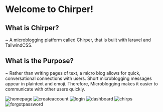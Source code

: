 <h1>Welcome to Chirper!</h1>

## What is Chirper?
 ~ A microblogging platform called Chirper, that is built with laravel and TailwindCSS.

## What is the Purpose?
~ Rather than writing pages of text, a micro blog allows for quick, conversational connections with users. Short microblogging messages appear in plaintext and emoji. Therefore, Microblogging makes it easier to communicate with other users quickly.


![homepage](https://github.com/Syntaxboybe/chirper/assets/113691000/99148492-3bdb-41c8-b54b-5799aa1e95c9)
![createaccount](https://github.com/Syntaxboybe/chirper/assets/113691000/930b3ea1-0d56-431c-b3bc-5479c3da0590)
![login](https://github.com/Syntaxboybe/chirper/assets/113691000/882eb0c4-9432-4f78-a535-0626722f32c7)
![dashboard](https://github.com/Syntaxboybe/chirper/assets/113691000/2010e0cb-7384-4071-a0a6-8a83602a3d04)
![chirps](https://github.com/Syntaxboybe/chirper/assets/113691000/ebb0beb8-46dc-4d92-8b50-5356c1a9a51b)
![forgotpassword](https://github.com/Syntaxboybe/chirper/assets/113691000/2f42a373-8f70-44c2-8de4-cf0ffe998fe6)
